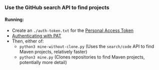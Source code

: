 ### Use the GitHub search API to find projects

#### Running:
- Create an `./auth-token.txt` for the [Personal Access Token](https://docs.github.com/en/github/authenticating-to-github/keeping-your-account-and-data-secure/creating-a-personal-access-token)
- [Authenticating with PAT](https://docs.github.com/en/rest/guides/getting-started-with-the-rest-api#authentication)
- Then, either of:
  - `python3 mine-without-clone.py` (Uses the `search/code` API to find Maven projects, relatively faster)
  - `python3 mine.py` (Clones repositories to find Maven projects, potentially more detail)
